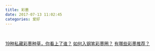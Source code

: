 ```yaml
---
title: 彩墨
date: 2017-07-13 11:02:45
categories: 爱好
---
```


<br>

[19种私藏彩墨种草，你看上了谁？](https://zhongce.sina.com.cn/article/view/4496/?pos=18)
[如何入钢笔彩墨圈？](https://www.zhihu.com/question/54333086)
[有哪些彩墨推荐？](https://www.zhihu.com/question/26040443/answer/49203320)

<br>
<br>
<br>